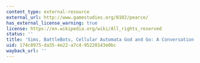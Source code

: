 ```yaml
---
content_type: external-resource
external_url: http://www.gamestudies.org/0102/pearce/
has_external_license_warning: true
license: https://en.wikipedia.org/wiki/All_rights_reserved
status: ''
title: 'Sims, BattleBots, Cellular Automata God and Go: A Conversation with Will Wright'
uid: 174c8975-da35-4e22-a7c4-95220143e0bc
wayback_url: ''
---
```

